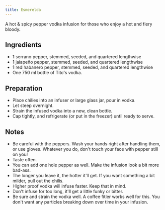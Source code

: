 ```yaml
---
title: Esmerelda
---
```


A hot & spicy pepper vodka infusion for those who enjoy a hot and fiery bloody.


Ingredients
-----------

* 1 serrano pepper, stemmed, seeded, and quartered lengthwise
* 1 jaiapeño pepper, stemmed, seeded, and quartered lengthwise
* 1 red habanero pepper, stemmed, seeded, and quartered lengthwise
* One 750 ml bottle of Tito's vodka.


Preparation
-----------

* Place chilies into an infuser or large glass jar, pour in vodka.
* Let steep overnight.
* Strain the infused vodka into a new, clean bottle.
* Cap tightly, and refrigerate (or put in the freezer) until ready to serve.


Notes
-----------

* Be careful with the peppers. Wash your hands right after handling them, or use gloves. Whatever you do, don't touch your face with pepper still on you!
* Taste often.
* You can add one hole pepper as well. Make the infusion look a bit more bad-ass.
* The longer you leave it, the hotter it'll get. If you want something a bit milder, pull out the chilis.
* Higher proof vodka will infuse faster. Keep that in mind.
* Don't infuse for too long, it'll get a little funky or bitter.
* Be sure and strain the vodka well. A coffee fitler works well for this. You don't want any particles breaking down over time in your infusion.
